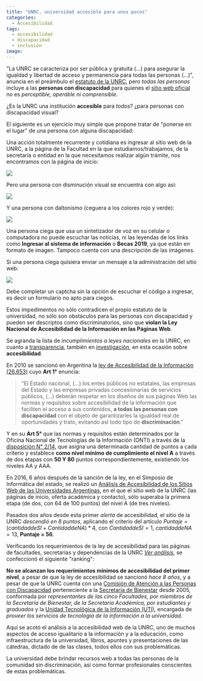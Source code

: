 ```yaml
---
title: "UNRC, universidad accesible para unos pocos"
categories:
  - Accesibilidad
tags:
  - accesibilidad
  - discapacidad
  - inclusión
image:
---
```


"La UNRC se caracteriza por ser pública  y  gratuita (...) para  asegurar  la  igualdad  y  libertad de  acceso  y  permanencia  para  todas  las 
personas (...)", anuncia en el preámbulo el [estatuto de la UNRC](https://www.unrc.edu.ar/descargar/EstatutoUNRC.pdf), pero *todas las personas* incluye a las **personas con discapacidad** para quienes el [sitio web oficial](https://www.unrc.edu.ar/) no es *perceptible, operable ni comprensible*.

¿Es la UNRC una institución **accesible** para *todos*? ¿para personas con discapacidad visual?

El siguiente es un ejercicio muy simple que propone tratar de "ponerse en el lugar" de una persona con alguna discapacidad:

Una acción totalmente recurrente y cotidiana es ingresar al sitio web de la UNRC, a la página de la Facultad en la que estudiamos/trabajamos, de la secretaría o entidad en la que necesitamos realizar algún trámite, nos encontramos con la página de inicio:

![](images/captura_sitio.png)

Pero una persona con disminución visual se encuentra con algo así:

![](captura_sitio_blur.png)

Y una persona con daltonismo (ceguera a los colores rojo y verde):

![](/images/captura_sitio_protanopia.png)

Una persona ciega que usa un sintetizador de voz en su celular o computadora no puede escuchar las noticias, ni las leyendas de los links como **Ingresar al sistema de información** o **Becas 2019**, ya que están en formato de imagen. Tampoco cuenta con una descripción de las imágenes.

Si una persona ciega quisiera enviar un mensaje a la administración del sitio web:

[![](/images/captcha_unrc.png)](https://sisinfo.unrc.edu.ar/entrada2/contacto-ext.php)

Debe completar un captcha sin la opción de escuchar el código a ingresar, es decir un formulario no apto para ciegos.

Estos impedimentos no sólo contradicen el propio estatuto de la universidad, no sólo son obstáculos para las personas con discapacidad y pueden ser descriptos como discriminatorios, sino que **violan la Ley Nacional de Accesibilidad de la Información en las Páginas Web**.

Se agranda la lista de *incumplimientos a leyes nacionales* en la UNRC, en cuanto a [transparencia](https://unileaks.github.io/presupuesto/sueldos-unrc-hay-un-problema-real/), también en [investigación](https://unileaks.github.io/repositorios%20digitales/de-la-sociedad-para-los-academicos-y-nunca-al-reves/), en esta ocasión sobre **accesibilidad**.

En  2010 se sancionó en Argentina la [ley de Accesibilidad de la Información (26.653)](http://servicios.infoleg.gob.ar/infolegInternet/anexos/175000-179999/175694/norma.htm) cuyo **Art 1°** enuncia:

> "El Estado nacional, (...) los entes públicos no estatales, las empresas del Estado y las empresas privadas concesionarias de servicios públicos, (...)  deberán respetar en los diseños de sus páginas Web las normas y requisitos sobre accesibilidad de la información que faciliten el acceso a sus contenidos, **a todas las personas con discapacidad** con el objeto de garantizarles la igualdad real de oportunidades y trato, evitando así todo tipo de **discriminación**."

Y en su **Art 5°** que las normas y requisitos están determinados por la Oficina Nacional de Tecnologías de la Información (ONTI) a través de la [disposición N° 2/14](http://servicios.infoleg.gob.ar/infolegInternet/anexos/230000-234999/233667/norma.htm), que asigna una determinada cantidad de puntos a cada criterio y establece **como nivel mínimo de cumplimiento el nivel A** a través de dos etapas con **50 Y 80** puntos correspondientemente, existiendo los niveles AA y AAA.

En 2016, 6 años después de la sanción de la ley, en el Simposio de Informática del estado, se realizó un [Análisis de Accesibilidad de los Sitios Web de las Universidades Argentinas](http://www.clei2017-46jaiio.sadio.org.ar/sites/default/files/Mem/SIE/SIE-11.pdf), en el que el sitio web de la UNRC (las páginas de inicio, oferta académica y contacto), sólo superaba la primera etapa (de dos, con 64 de 100 puntos) del nivel A (de tres niveles).

Pasados dos años desde esta primer *alerta* de accesibilidad, el sitio de la UNRC *descendió en 8 puntos*, aplicando el criterio del artículo $Puntaje = (cantidad de SI + Cantidad de NA)*4$, con $Cantidad de SI = 1$, $cantidad de NA = 13$, **Puntaje = 56**.

Verificando los requerimientos de la ley de accesibilidad para las páginas de facultades, secretarías y dependencias de la UNRC [*Ver análisis*](), se confeccionó el siguiente "ranking":

**No se alcanzan los requerimientos mínimos de accesibilidad del primer nivel**, a pesar de que la ley de accesibilidad se sancionó *hace 8 años*, y a pesar de que la UNRC cuenta con una [Comisión de Atención a las Personas con Discapacidad](https://www.unrc.edu.ar/unrc/bienestar/com-atencion-pers-disc.php) perteneciente a la [Secretaría de Bienestar](https://www.unrc.edu.ar/unrc/bienestar/) desde 2005, conformada por *representantes de las cinco Facultades, por  miembros de la Secretaría de Bienestar, de la Secretaria Académica, por estudiantes y graduados* y la [Unidad Tecnológica de la Información (UTI)](https://www.unrc.edu.ar/unrc/general/uti.php), encargada de *proveer los servicios de tecnología de la información a la universidad.*

Aquí se acotó el análisis a la accesibilidad web de la UNRC, uno de muchos aspectos de acceso igualitario a la información y a la educación, como infraestructura de la universidad, libros, apuntes y presentaciones de las cátedras, dictado de de las clases, todos ellos con sus problemáticas.

La universidad debe brindar recursos web a todas las personas de la comunidad sin discriminación, así como formar profesionales conscientes de estas problemáticas.

